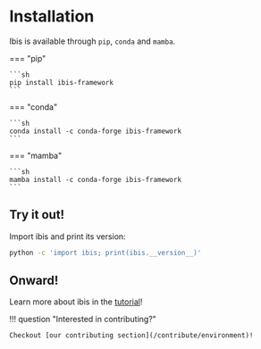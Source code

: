 # Installation

Ibis is available through `pip`, `conda` and `mamba`.

=== "pip"

    ```sh
    pip install ibis-framework
    ```

=== "conda"

    ```sh
    conda install -c conda-forge ibis-framework
    ```

=== "mamba"

    ```sh
    mamba install -c conda-forge ibis-framework
    ```

## Try it out!

Import ibis and print its version:

```sh
python -c 'import ibis; print(ibis.__version__)'
```

## Onward!

Learn more about ibis in the [tutorial](/tutorial/01-Introduction-to-Ibis)!

!!! question "Interested in contributing?"

    Checkout [our contributing section](/contribute/environment)!
